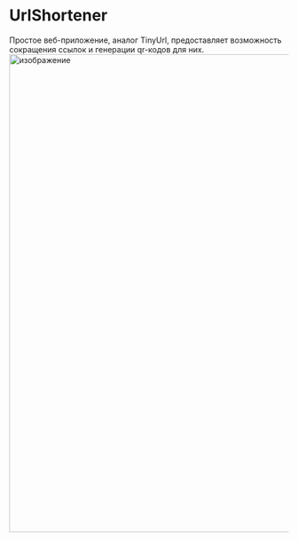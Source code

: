 # UrlShortener
Простое веб-приложение, аналог TinyUrl, предоставляет возможность сокращения ссылок и генерации qr-кодов для них.
<img width="1260" height="861" alt="изображение" src="https://github.com/user-attachments/assets/933949af-8576-4033-8c7b-48d904195dfe" />
